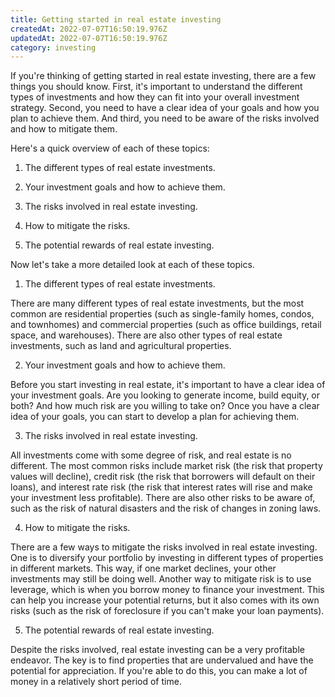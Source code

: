 ```yaml
---
title: Getting started in real estate investing
createdAt: 2022-07-07T16:50:19.976Z
updatedAt: 2022-07-07T16:50:19.976Z
category: investing
---
```


If you're thinking of getting started in real estate investing, there are a few things you should know. First, it's important to understand the different types of investments and how they can fit into your overall investment strategy. Second, you need to have a clear idea of your goals and how you plan to achieve them. And third, you need to be aware of the risks involved and how to mitigate them.

Here's a quick overview of each of these topics:

1. The different types of real estate investments.

2. Your investment goals and how to achieve them.

3. The risks involved in real estate investing.

4. How to mitigate the risks.

5. The potential rewards of real estate investing.

Now let's take a more detailed look at each of these topics.

1. The different types of real estate investments.

There are many different types of real estate investments, but the most common are residential properties (such as single-family homes, condos, and townhomes) and commercial properties (such as office buildings, retail space, and warehouses). There are also other types of real estate investments, such as land and agricultural properties.

2. Your investment goals and how to achieve them.

Before you start investing in real estate, it's important to have a clear idea of your investment goals. Are you looking to generate income, build equity, or both? And how much risk are you willing to take on? Once you have a clear idea of your goals, you can start to develop a plan for achieving them.

3. The risks involved in real estate investing.

All investments come with some degree of risk, and real estate is no different. The most common risks include market risk (the risk that property values will decline), credit risk (the risk that borrowers will default on their loans), and interest rate risk (the risk that interest rates will rise and make your investment less profitable). There are also other risks to be aware of, such as the risk of natural disasters and the risk of changes in zoning laws.

4. How to mitigate the risks.

There are a few ways to mitigate the risks involved in real estate investing. One is to diversify your portfolio by investing in different types of properties in different markets. This way, if one market declines, your other investments may still be doing well. Another way to mitigate risk is to use leverage, which is when you borrow money to finance your investment. This can help you increase your potential returns, but it also comes with its own risks (such as the risk of foreclosure if you can't make your loan payments).

5. The potential rewards of real estate investing.

Despite the risks involved, real estate investing can be a very profitable endeavor. The key is to find properties that are undervalued and have the potential for appreciation. If you're able to do this, you can make a lot of money in a relatively short period of time.
